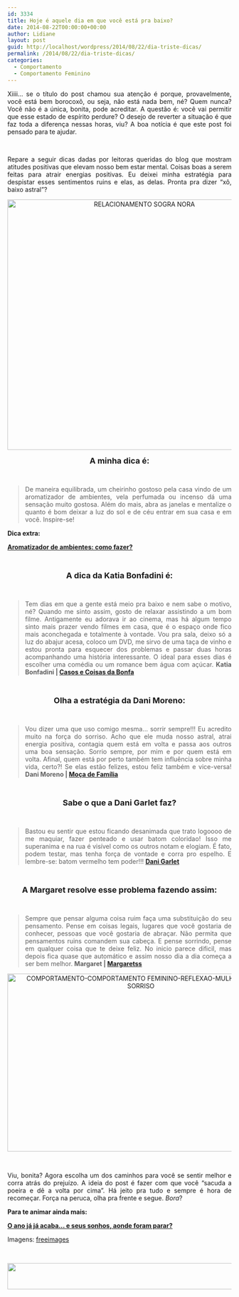 ```yaml
---
id: 3334
title: Hoje é aquele dia em que você está pra baixo?
date: 2014-08-22T00:00:00+00:00
author: Lidiane
layout: post
guid: http://localhost/wordpress/2014/08/22/dia-triste-dicas/
permalink: /2014/08/22/dia-triste-dicas/
categories:
  - Comportamento
  - Comportamento Feminino
---
```

<p style="text-align: justify;">
  Xiiii… se o título do post chamou sua atenção é porque, provavelmente, você está bem borocoxô, ou seja, não está nada bem, né? Quem nunca? Você não é a única, bonita, pode acreditar. A questão é: você vai permitir que esse estado de espírito perdure? O desejo de reverter a situação é que faz toda a diferença nessas horas, viu? A boa notícia é que este post foi pensado para te ajudar.
</p>

&nbsp;

<p align="justify">
  Repare a seguir dicas dadas por leitoras queridas do blog que mostram atitudes positivas que elevam nosso bem estar mental. Coisas boas a serem feitas para atrair energias positivas. Eu deixei minha estratégia para despistar esses sentimentos ruins e elas, as delas. Pronta pra dizer “xô, baixo astral”?
</p>

<!--more-->

<p align="center">
  <a href="http://www.trololodemulher.com.br/blog/wp-content/uploads/2012/04/RELACIONAMENTO-SOGRA-NORA.jpg"><img class="alignnone size-full wp-image-8687" src="http://www.trololodemulher.com.br/blog/wp-content/uploads/2012/04/RELACIONAMENTO-SOGRA-NORA.jpg" alt="RELACIONAMENTO SOGRA NORA" width="600" height="563" /></a>
</p>

<p align="center">
  <strong><span style="font-size: large;">A minha dica é:</span></strong>
</p>

&nbsp;

> <p align="justify">
>   De maneira equilibrada, um cheirinho gostoso pela casa vindo de um aromatizador de ambientes, vela perfumada ou incenso dá uma sensação muito gostosa. Além do mais, abra as janelas e mentalize o quanto é bom deixar a luz do sol e de céu entrar em sua casa e em você. Inspire-se!
> </p>

<p align="justify">
  <strong>Dica extra:</strong>
</p>

<p align="justify">
  <a href="http://www.trololodemulher.com.br/2011/05/19/aromatizador-de-ambientes/" target="_blank"><strong>Aromatizador de ambientes: como fazer?</strong></a>
</p>

&nbsp;

<p align="center">
  <strong><span style="font-size: large;">A dica da Katia Bonfadini é:</span></strong>
</p>

&nbsp;

> <p align="justify">
>   Tem dias em que a gente está meio pra baixo e nem sabe o motivo, né? Quando me sinto assim, gosto de relaxar assistindo a um bom filme. Antigamente eu adorava ir ao cinema, mas há algum tempo sinto mais prazer vendo filmes em casa, que é o espaço onde fico mais aconchegada e totalmente à vontade. Vou pra sala, deixo só a luz do abajur acesa, coloco um DVD, me sirvo de uma taça de vinho e estou pronta para esquecer dos problemas e passar duas horas acompanhando uma história interessante. O ideal para esses dias é escolher uma comédia ou um romance bem água com açúcar. <strong>Katia Bonfadini | <a href="http://casosecoisasdabonfa.blogspot.com.br/" target="_blank">Casos e Coisas da Bonfa</a></strong>
> </p>

&nbsp;

<p align="center">
  <strong><span style="font-size: large;">Olha a estratégia da Dani Moreno:</span></strong>
</p>

&nbsp;

> <p align="justify">
>   Vou dizer uma que uso comigo mesma&#8230; sorrir sempre!!! Eu acredito muito na força do sorriso. Acho que ele muda nosso astral, atrai energia positiva, contagia quem está em volta e passa aos outros uma boa sensação. Sorrio sempre, por mim e por quem está em volta. Afinal, quem está por perto também tem influência sobre minha vida, certo?! Se elas estão felizes, estou feliz também e vice-versa! <strong>Dani Moreno | </strong><a href="http://danimoreno.com.br/" target="_blank"><strong>Moça de Família</strong></a>
> </p>

&nbsp;

<p align="center">
  <strong><span style="font-size: large;">Sabe o que a Dani Garlet faz?</span></strong>
</p>

&nbsp;

> <p align="justify">
>   Bastou eu sentir que estou ficando desanimada que trato logoooo de me maquiar, fazer penteado e usar batom coloridao! Isso me superanima e na rua é visível como os outros notam e elogiam. É fato, podem testar, mas tenha força de vontade e corra pro espelho. E lembre-se: batom vermelho tem poder!!! <strong><a href="http://www.danigarlet.com.br/" target="_blank">Dani Garlet</a></strong>
> </p>

&nbsp;

<p align="center">
  <strong><span style="font-size: large;">A Margaret resolve esse problema fazendo assim:</span></strong>
</p>

&nbsp;

> <p align="justify">
>   Sempre que pensar alguma coisa ruim faça uma substituição do seu pensamento. Pense em coisas legais, lugares que você gostaria de conhecer, pessoas que você gostaria de abraçar. Não permita que pensamentos ruins comandem sua cabeça. E pense sorrindo, pense em qualquer coisa que te deixe feliz. No inicio parece dificil, mas depois fica quase que automático e assim nosso dia a dia começa a ser bem melhor. <strong>Margaret | <a href="http://www.margaretss.com.br/" target="_blank">Margaretss</a></strong>
> </p>

<p align="center">
  <a href="http://www.trololodemulher.com.br/blog/wp-content/uploads/2014/08/COMPORTAMENTO-COMPORTAMENTO-FEMININO-REFLEXAO-MULHER-FELIZ-SORRISO.jpg"><img class="alignnone size-full wp-image-10294" src="http://www.trololodemulher.com.br/blog/wp-content/uploads/2014/08/COMPORTAMENTO-COMPORTAMENTO-FEMININO-REFLEXAO-MULHER-FELIZ-SORRISO.jpg" alt="COMPORTAMENTO-COMPORTAMENTO FEMININO-REFLEXAO-MULHER FELIZ-SORRISO" width="600" height="400" /></a>
</p>

&nbsp;

<p align="justify">
  Viu, bonita? Agora escolha um dos caminhos para você se sentir melhor e corra atrás do prejuízo. A ideia do post é fazer com que você “sacuda a poeira e dê a volta por cima”. Há jeito pra tudo e sempre é hora de recomeçar. Força na peruca, olha pra frente e segue. <em>Bora</em>?
</p>

<p align="justify">
  <strong>Para te animar ainda mais:</strong>
</p>

<p align="justify">
  <a href="http://www.trololodemulher.com.br/2014/08/15/sonhos/" target="_blank"><strong>O ano já já acaba… e seus sonhos, aonde foram parar?</strong></a>
</p>

<p align="justify">
  Imagens: <a href="http://www.freeimages.com/" target="_blank">freeimages</a>
</p>

&nbsp;

<p align="center">
  <a href="http://feedburner.google.com/fb/a/mailverify?uri=blogbichafemea&loc=pt_BR" target="_blank"><img class="alignnone size-full wp-image-8451" title="Assine o Bicha Fêmea grátis!" src="http://www.trololodemulher.com.br/blog/wp-content/uploads/2012/01/rodapé.png" alt="" width="600" height="59" /></a>
</p>

&nbsp;

&nbsp;

&nbsp;